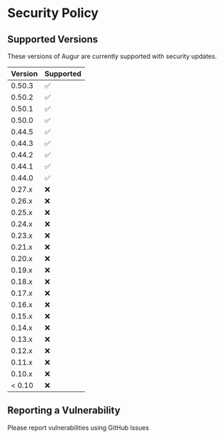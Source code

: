# Security Policy

## Supported Versions

These versions of Augur are currently supported with security updates.

| Version | Supported          |
| ------- | ------------------ |
| 0.50.3   | :white_check_mark: |
| 0.50.2   | :white_check_mark: |
| 0.50.1   | :white_check_mark: |
| 0.50.0   | :white_check_mark: |
| 0.44.5   | :white_check_mark: |
| 0.44.3   | :white_check_mark: |
| 0.44.2   | :white_check_mark: |
| 0.44.1   | :white_check_mark: |
| 0.44.0   | :white_check_mark: |
| 0.27.x   | :x: |
| 0.26.x   | :x: |
| 0.25.x   | :x: |
| 0.24.x   | :x: |
| 0.23.x   | :x: |
| 0.21.x   | :x: |
| 0.20.x   | :x: |
| 0.19.x   | :x: |
| 0.18.x   | :x: |
| 0.17.x   | :x: |
| 0.16.x   | :x: |
| 0.15.x   | :x: |
| 0.14.x   | :x: |
| 0.13.x   | :x: |
| 0.12.x   | :x: |
| 0.11.x   | :x:                |
| 0.10.x   | :x: |
| < 0.10   | :x:                |

## Reporting a Vulnerability

Please report vulnerabilities using GitHub Issues  

